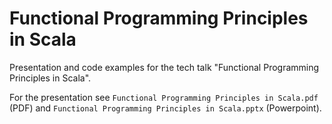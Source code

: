 # Functional Programming Principles in Scala

Presentation and code examples for the tech talk "Functional Programming Principles in Scala".

For the presentation see `Functional Programming Principles in Scala.pdf` (PDF)
and `Functional Programming Principles in Scala.pptx` (Powerpoint).

